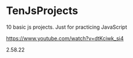 # TenJsProjects
10 basic js projects. Just for practicing JavaScript

https://www.youtube.com/watch?v=dtKciwk_si4

2.58.22